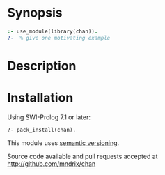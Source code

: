 # Synopsis

```prolog
:- use_module(library(chan)).
?-  % give one motivating example
```

# Description

# Installation

Using SWI-Prolog 7.1 or later:

    ?- pack_install(chan).

This module uses [semantic versioning](http://semver.org/).

Source code available and pull requests accepted at
http://github.com/mndrix/chan

